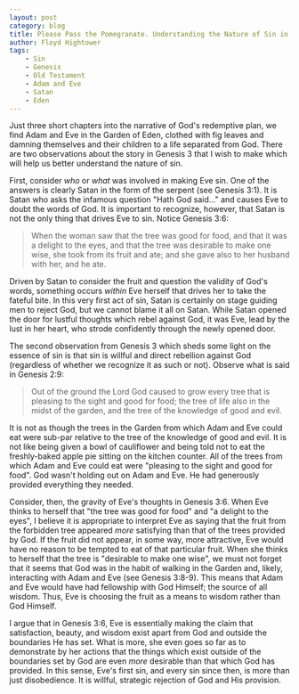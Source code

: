 ```yaml
---
layout: post
category: blog
title: Please Pass the Pomegranate. Understanding the Nature of Sin in Genesis 3.
author: Floyd Hightower
tags:
    - Sin
    - Genesis
    - Old Testament
    - Adam and Eve
    - Satan
    - Eden
---
```


Just three short chapters into the narrative of God's redemptive plan, we find Adam and Eve in the Garden of Eden, clothed with fig leaves and damning themselves and their children to a life separated from God. There are two observations about the story in Genesis 3 that I wish to make which will help us better understand the nature of sin.

First, consider *who* or *what* was involved in making Eve sin. One of the answers is clearly Satan in the form of the serpent (see Genesis 3:1). It is Satan who asks the infamous question "Hath God said..." and causes Eve to doubt the words of God. It is important to recognize, however, that Satan is not the only thing that drives Eve to sin. Notice Genesis 3:6:

> When the woman saw that the tree was good for food, and that it was a delight to the eyes, and that the tree was desirable to make one wise, she took from its fruit and ate; and she gave also to her husband with her, and he ate.

Driven by Satan to consider the fruit and question the validity of God's words, something occurs *within* Eve herself that drives her to take the fateful bite. In this very first act of sin, Satan is certainly on stage guiding men to reject God, but we cannot blame it all on Satan. While Satan opened the door for lustful thoughts which rebel against God, it was Eve, lead by the lust in her heart, who strode confidently through the newly opened door.

The second observation from Genesis 3 which sheds some light on the essence of sin is that sin is willful and direct rebellion against God (regardless of whether we recognize it as such or not). Observe what is said in Genesis 2:9:

> Out of the ground the Lord God caused to grow every tree that is pleasing to the sight and good for food; the tree of life also in the midst of the garden, and the tree of the knowledge of good and evil.

It is not as though the trees in the Garden from which Adam and Eve could eat were sub-par relative to the tree of the knowledge of good and evil. It is not like being given a bowl of cauliflower and being told not to eat the freshly-baked apple pie sitting on the kitchen counter. All of the trees from which Adam and Eve could eat were "pleasing to the sight and good for food". God wasn't holding out on Adam and Eve. He had generously provided everything they needed.

Consider, then, the gravity of Eve's thoughts in Genesis 3:6. When Eve thinks to herself that "the tree was good for food" and "a delight to the eyes", I believe it is appropriate to interpret Eve as saying that the fruit from the forbidden tree appeared *more* satisfying than that of the trees provided by God. If the fruit did not appear, in some way, more attractive, Eve would have no reason to be tempted to eat of that particular fruit. When she thinks to herself that the tree is "desirable to make one wise", we must not forget that it seems that God was in the habit of walking in the Garden and, likely, interacting with Adam and Eve (see Genesis 3:8-9). This means that Adam and Eve would have had fellowship with God Himself; the source of all wisdom. Thus, Eve is choosing the fruit as a means to wisdom rather than God Himself.

I argue that in Genesis 3:6, Eve is essentially making the claim that satisfaction, beauty, and wisdom exist apart from God and outside the boundaries He has set. What is more, she even goes so far as to demonstrate by her actions that the things which exist outside of the boundaries set by God are even *more* desirable than that which God has provided. In this sense, Eve's first sin, and every sin since then, is more than just disobedience. It is willful, strategic rejection of God and His provision.

